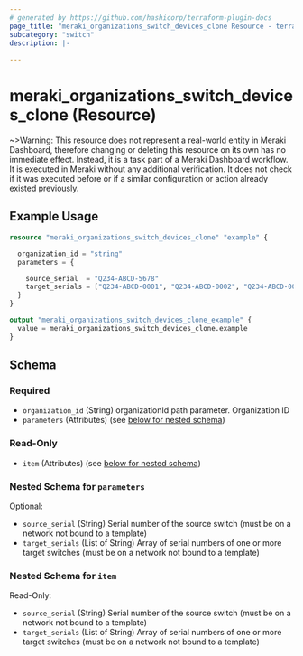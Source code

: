 ```yaml
---
# generated by https://github.com/hashicorp/terraform-plugin-docs
page_title: "meraki_organizations_switch_devices_clone Resource - terraform-provider-meraki"
subcategory: "switch"
description: |-
  
---
```


# meraki_organizations_switch_devices_clone (Resource)





~>Warning: This resource does not represent a real-world entity in Meraki Dashboard, therefore changing or deleting this resource on its own has no immediate effect. Instead, it is a task part of a Meraki Dashboard workflow. It is executed in Meraki without any additional verification. It does not check if it was executed before or if a similar configuration or action 
already existed previously.


## Example Usage

```terraform
resource "meraki_organizations_switch_devices_clone" "example" {

  organization_id = "string"
  parameters = {

    source_serial  = "Q234-ABCD-5678"
    target_serials = ["Q234-ABCD-0001", "Q234-ABCD-0002", "Q234-ABCD-0003"]
  }
}

output "meraki_organizations_switch_devices_clone_example" {
  value = meraki_organizations_switch_devices_clone.example
}
```

<!-- schema generated by tfplugindocs -->
## Schema

### Required

- `organization_id` (String) organizationId path parameter. Organization ID
- `parameters` (Attributes) (see [below for nested schema](#nestedatt--parameters))

### Read-Only

- `item` (Attributes) (see [below for nested schema](#nestedatt--item))

<a id="nestedatt--parameters"></a>
### Nested Schema for `parameters`

Optional:

- `source_serial` (String) Serial number of the source switch (must be on a network not bound to a template)
- `target_serials` (List of String) Array of serial numbers of one or more target switches (must be on a network not bound to a template)


<a id="nestedatt--item"></a>
### Nested Schema for `item`

Read-Only:

- `source_serial` (String) Serial number of the source switch (must be on a network not bound to a template)
- `target_serials` (List of String) Array of serial numbers of one or more target switches (must be on a network not bound to a template)
